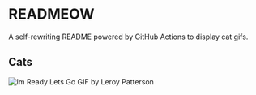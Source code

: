 # READMEOW

A self-rewriting README powered by GitHub Actions to display cat gifs.

## Cats

![Im Ready Lets Go GIF by Leroy Patterson](https://media4.giphy.com/media/CjmvTCZf2U3p09Cn0h/200.gif?cid=9acd02dag9lx7shdmfzvmxlxkk1gbmspr4vta0dvk0atetwb&ep=v1_gifs_search&rid=200.gif&ct=g)
